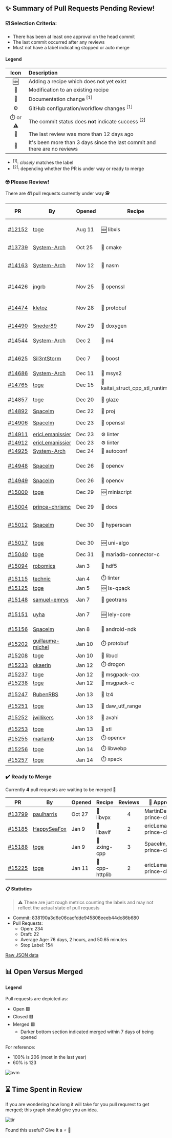 ## :sparkles: Summary of Pull Requests Pending Review!

### :ballot_box_with_check: Selection Criteria:

- There has been at least one approval on the head commit
- The last commit occurred after any reviews
- Must not have a label indicating stopped or auto merge

#### Legend

Icon | Description
:---:|:---
:new: | Adding a recipe which does not yet exist 
:memo: | Modification to an existing recipe 
:green_book: | Documentation change <sup>[1]</sup> 
:gear: | GitHub configuration/workflow changes <sup>[1]</sup>
:stopwatch: or :warning: | The commit status does **not** indicate success <sup>[2]</sup> 
:bell: | The last review was more than 12 days ago 
:eyes: | It's been more than 3 days since the last commit and there are no reviews 

- <sup>[1]</sup>: _closely_ matches the label
- <sup>[2]</sup>: depending whether the PR is under way or ready to merge

### :nerd_face: Please Review! 

There are **41** pull requests currently under way :detective:

PR | By | Opened | Recipe | Reviews | Last | :stop_sign: Blockers | :star2: Approvers
:---: | --- | --- | --- | :---: | --- | --- | ---
[#12152](https://github.com/conan-io/conan-center-index/pull/12152)|[toge](https://github.com/toge)|Aug 11|:new: libxls|3|Dec 27 :bell:||prince-chrismc
[#13739](https://github.com/conan-io/conan-center-index/pull/13739)|[System-Arch](https://github.com/System-Arch)|Oct 25|:memo: cmake|45|Jan 14||prince-chrismc
[#14163](https://github.com/conan-io/conan-center-index/pull/14163)|[System-Arch](https://github.com/System-Arch)|Nov 12|:memo: nasm|5|Dec 21 :bell:||
[#14426](https://github.com/conan-io/conan-center-index/pull/14426)|[jngrb](https://github.com/jngrb)|Nov 25|:memo: openssl|1|Nov 25 :bell:||
[#14474](https://github.com/conan-io/conan-center-index/pull/14474)|[kletoz](https://github.com/kletoz)|Nov 28|:memo: protobuf|3|Dec 20 :bell:||
[#14490](https://github.com/conan-io/conan-center-index/pull/14490)|[Sneder89](https://github.com/Sneder89)|Nov 29|:memo: doxygen|7|Jan 9||
[#14544](https://github.com/conan-io/conan-center-index/pull/14544)|[System-Arch](https://github.com/System-Arch)|Dec 2|:memo: m4|6|Jan 4||
[#14625](https://github.com/conan-io/conan-center-index/pull/14625)|[Sil3ntStorm](https://github.com/Sil3ntStorm)|Dec 7|:memo: boost|2|Dec 27 :bell:||uilianries
[#14686](https://github.com/conan-io/conan-center-index/pull/14686)|[System-Arch](https://github.com/System-Arch)|Dec 11|:memo: msys2|0|||
[#14765](https://github.com/conan-io/conan-center-index/pull/14765)|[toge](https://github.com/toge)|Dec 15|:memo: kaitai_struct_cpp_stl_runtime|0|||
[#14857](https://github.com/conan-io/conan-center-index/pull/14857)|[toge](https://github.com/toge)|Dec 20|:memo: glaze|1|Jan 13||
[#14892](https://github.com/conan-io/conan-center-index/pull/14892)|[SpaceIm](https://github.com/SpaceIm)|Dec 22|:memo: proj|0|:eyes:||
[#14906](https://github.com/conan-io/conan-center-index/pull/14906)|[SpaceIm](https://github.com/SpaceIm)|Dec 23|:memo: openssl|1|Jan 13||prince-chrismc
[#14911](https://github.com/conan-io/conan-center-index/pull/14911)|[ericLemanissier](https://github.com/ericLemanissier)|Dec 23|:gear: linter|0|:eyes:||
[#14912](https://github.com/conan-io/conan-center-index/pull/14912)|[ericLemanissier](https://github.com/ericLemanissier)|Dec 23|:gear: linter|0|:eyes:||
[#14925](https://github.com/conan-io/conan-center-index/pull/14925)|[System-Arch](https://github.com/System-Arch)|Dec 24|:memo: autoconf|0|||
[#14948](https://github.com/conan-io/conan-center-index/pull/14948)|[SpaceIm](https://github.com/SpaceIm)|Dec 26|:memo: opencv|3|Dec 28 :bell:||prince-chrismc
[#14949](https://github.com/conan-io/conan-center-index/pull/14949)|[SpaceIm](https://github.com/SpaceIm)|Dec 26|:memo: opencv|0|:eyes:||
[#15000](https://github.com/conan-io/conan-center-index/pull/15000)|[toge](https://github.com/toge)|Dec 29|:new: miniscript|1|Jan 2||
[#15004](https://github.com/conan-io/conan-center-index/pull/15004)|[prince-chrismc](https://github.com/prince-chrismc)|Dec 29|:green_book: docs|38|Jan 4||SSE4
[#15012](https://github.com/conan-io/conan-center-index/pull/15012)|[SpaceIm](https://github.com/SpaceIm)|Dec 30|:memo: hyperscan|2|Dec 30 :bell:||prince-chrismc
[#15017](https://github.com/conan-io/conan-center-index/pull/15017)|[toge](https://github.com/toge)|Dec 30|:new: uni-algo|1|Jan 2||
[#15040](https://github.com/conan-io/conan-center-index/pull/15040)|[toge](https://github.com/toge)|Dec 31|:memo: mariadb-connector-c|0|:eyes:||
[#15094](https://github.com/conan-io/conan-center-index/pull/15094)|[robomics](https://github.com/robomics)|Jan 3|:memo: hdf5|5|Jan 9||
[#15115](https://github.com/conan-io/conan-center-index/pull/15115)|[technic](https://github.com/technic)|Jan 4|:stopwatch: linter|0|:eyes:||
[#15125](https://github.com/conan-io/conan-center-index/pull/15125)|[toge](https://github.com/toge)|Jan 5|:new: ls-qpack|0|||
[#15148](https://github.com/conan-io/conan-center-index/pull/15148)|[samuel-emrys](https://github.com/samuel-emrys)|Jan 7|:memo: geotrans|3|Jan 13||uilianries
[#15151](https://github.com/conan-io/conan-center-index/pull/15151)|[uyha](https://github.com/uyha)|Jan 7|:new: lely-core|2|Jan 13||
[#15156](https://github.com/conan-io/conan-center-index/pull/15156)|[SpaceIm](https://github.com/SpaceIm)|Jan 8|:memo: android-ndk|1|Jan 12||prince-chrismc
[#15202](https://github.com/conan-io/conan-center-index/pull/15202)|[guillaume-michel](https://github.com/guillaume-michel)|Jan 10|:stopwatch: protobuf|1|Jan 11||prince-chrismc
[#15208](https://github.com/conan-io/conan-center-index/pull/15208)|[toge](https://github.com/toge)|Jan 10|:memo: libucl|0|||
[#15233](https://github.com/conan-io/conan-center-index/pull/15233)|[okaerin](https://github.com/okaerin)|Jan 12|:stopwatch: drogon|0|||
[#15237](https://github.com/conan-io/conan-center-index/pull/15237)|[toge](https://github.com/toge)|Jan 12|:memo: msgpack-cxx|0|||
[#15238](https://github.com/conan-io/conan-center-index/pull/15238)|[toge](https://github.com/toge)|Jan 12|:memo: msgpack-c|0|||
[#15247](https://github.com/conan-io/conan-center-index/pull/15247)|[RubenRBS](https://github.com/RubenRBS)|Jan 13|:memo: lz4|4|Jan 13||prince-chrismc
[#15251](https://github.com/conan-io/conan-center-index/pull/15251)|[toge](https://github.com/toge)|Jan 13|:memo: daw_utf_range|0|||
[#15252](https://github.com/conan-io/conan-center-index/pull/15252)|[jwillikers](https://github.com/jwillikers)|Jan 13|:memo: avahi|1|Jan 13||prince-chrismc
[#15253](https://github.com/conan-io/conan-center-index/pull/15253)|[toge](https://github.com/toge)|Jan 13|:memo: xtl|0|||
[#15255](https://github.com/conan-io/conan-center-index/pull/15255)|[marlamb](https://github.com/marlamb)|Jan 13|:stopwatch: opencv|0|||
[#15256](https://github.com/conan-io/conan-center-index/pull/15256)|[toge](https://github.com/toge)|Jan 14|:stopwatch: libwebp|0|||
[#15257](https://github.com/conan-io/conan-center-index/pull/15257)|[toge](https://github.com/toge)|Jan 14|:stopwatch: xpack|0|||


### :heavy_check_mark: Ready to Merge 

Currently **4** pull requests are waiting to be merged :tada:


PR | By | Opened | Recipe | Reviews | :star2: Approvers
:---: | --- | --- | --- | :---: | ---
[#13799](https://github.com/conan-io/conan-center-index/pull/13799)|[paulharris](https://github.com/paulharris)|Oct 27|:memo: libvpx|4|MartinDelille, prince-chrismc
[#15185](https://github.com/conan-io/conan-center-index/pull/15185)|[HappySeaFox](https://github.com/HappySeaFox)|Jan 9|:memo: libavif|2|ericLemanissier, prince-chrismc
[#15188](https://github.com/conan-io/conan-center-index/pull/15188)|[toge](https://github.com/toge)|Jan 9|:memo: zxing-cpp|3|SpaceIm, prince-chrismc
[#15225](https://github.com/conan-io/conan-center-index/pull/15225)|[toge](https://github.com/toge)|Jan 11|:memo: cpp-httplib|2|ericLemanissier, prince-chrismc


#### :clipboard: Statistics

> :warning: These are just rough metrics counting the labels and may not reflect the actual state of pull requests

- Commit: 838190a3d6e06cacfdde945808eeeb44dc86b680
- Pull Requests:
	- Open: 234
	- Draft: 22
	- Average Age: 76 days, 2 hours, and 50.65 minutes
	- Stop Label: 154
	

[Raw JSON data](https://raw.githubusercontent.com/prince-chrismc/conan-center-index-pending-review/raw-data/pending-review.json)

## :bar_chart: Open Versus Merged

#### Legend

Pull requests are depicted as:

- Open  :green_square:
- Closed :red_square:
- Merged :purple_square:
  - Darker bottom section indicated merged within 7 days of being opened

For reference:

- 100% is 206 (most in the last year)
- 60% is 123

![ovm](https://github.com/prince-chrismc/conan-center-index-pending-review/blob/raw-data/open-versus-merged.gif?raw=true)

## :hourglass: Time Spent in Review

If you are wondering how long it will take for you pull requrest to get merged; this graph should give you an idea.

![tir](https://github.com/prince-chrismc/conan-center-index-pending-review/blob/raw-data/time-in-review.png?raw=true)

Found this useful? Give it a :star: :pray:
	